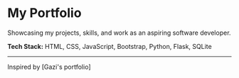 
# My Portfolio

Showcasing my projects, skills, and work as an aspiring software developer.

**Tech Stack:** HTML, CSS, JavaScript, Bootstrap, Python, Flask, SQLite

---

Inspired by [Gazi's portfolio]
